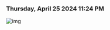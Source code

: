 ### Thursday, April 25 2024 11:24 PM
![img](https://github.com/irhl/dotfiles/assets/58134273/177aed91-8cba-48b6-9ecb-11aa681df7c8)
